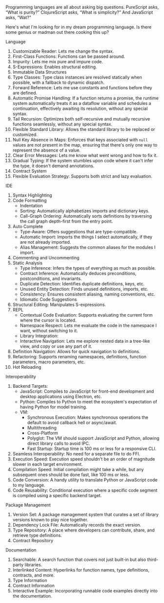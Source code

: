 Programming languages are all about asking big questions. PureScript asks, “What is purity?” ClojureScript asks, “What is simplicity?” And JavaScript asks, “Wat?”

Here's what I'm looking for in my dream programming language. Is there some genius or madman out there cooking this up?

Language

1. Customizable Reader: Lets me change the syntax.
1. First-Class Functions: Functions can be passed around.
1. Impurity: Lets me mix pure and impure code.
1. S-Expressions: Enables structural editing.
1. Immutable Data Structures
1. Type Classes: Type class instances are resolved statically when possible, with a fallback to dynamic dispatch.
1. Forward Reference: Lets me use constants and functions before they are defined.
1. Automatic Promise Handling: If a function returns a promise, the runtime system automatically treats it as a dataflow variable and schedules a continuation, effectively awaiting its resolution, without any special syntax.
1. Tail Recursion: Optimizes both self-recursive and mutually recursive functions seamlessly, without any special syntax.
1. Flexible Standard Library: Allows the standard library to be replaced or customized.
1. Null Key Absence in Maps: Enforces that keys associated with `null` values are not present in the map, ensuring that there's only one way to represent the absence of a value.
1. Clear Error Messages: Lets me know what went wrong and how to fix it.
1. Gradual Typing: If the system stumbles upon code where it can't infer the type, it doesn't demand annotations.
1. Contract System
1. Flexible Evaluation Strategy: Supports both strict and lazy evaluation.

IDE

1. Syntax Highlighting
1. Code Formatting
    - Indentation
    - Sorting: Automatically alphabetizes imports and dictionary keys.
    - Call-Graph Ordering: Automatically sorts definitions by traversing the call graph depth-first from the entry point.
1. Auto Complete
    - Type-Aware: Offers suggestions that are type-compatible.
    - Automatic Import: Imports the things I select automatically, if they are not already imported.
    - Alias Management: Suggests the common aliases for the modules I import.
1. Commenting and Uncommenting
1. Static Analysis
    - Type Inference: Infers the types of everything as much as possible.
    - Contract Inference: Automatically deduces preconditions, postconditions, and invariants.
    - Duplicate Detection: Identifies duplicate definitions, keys, etc.
    - Unused Entity Detection: Finds unused definitions, imports, etc.
    - Consistency: Ensures consistent aliasing, naming conventions, etc.
    - Idiomatic Code Suggestions
1. Structural Editing: Manipulates S-expressions.
1. REPL
    - Contextual Code Evaluation: Supports evaluating the current form where the cursor is located.
    - Namespace Respect: Lets me evaluate the code in the namespace I want, without switching to it.
    - Library Integration:
    - Interactive Navigation: Lets me explore nested data in a tree-like view, and copy or use any part of it.
1. Definition Navigation: Allows for quick navigation to definitions.
1. Refactoring: Supports renaming namespaces, definitions, function parameters, macro parameters, etc.
1. Hot Reloading

Interoperability

1. Backend Targets:
    - JavaScript: Compiles to JavaScript for front-end development and desktop applications using Electron, etc.
    - Python: Compiles to Python to meet the ecosystem's expectation of having Python for model training.
    - VM:
        - Synchronous Execution: Makes synchronous operations the default to avoid callback hell or async/await.
        - Multithreading
        - Cross-Platform
        - Polyglot: The VM should support JavaScript and Python, allowing direct library calls to avoid IPC.
        - Fast Startup: Startup time is 100 ms or less for a responsive CLI.
1. Seamless Interoperability: No need for a separate file to do FFI.
1. Execution Speed: Execution speed shouldn't be an order of magnitude slower in each target environment.
1. Compilation Speed: Initial compilation might take a while, but any subsequent ones should be done fast, like 100 ms or less.
1. Code Conversion: A handy utility to translate Python or JavaScript code to my language.
1. Code Reusability: Conditional execution where a specific code segment is compiled using a specific backend target.

Package Management

1. Version Set: A package management system that curates a set of library versions known to play nice together.
1. Dependency Lock File: Automatically records the exact version.
1. Type Repository: A place where developers can contribute, share, and retrieve type definitions.
1. Contract Repository

Documentation

1. Searchable: A search function that covers not just built-in but also third-party libraries.
1. Interlinked Content: Hyperlinks for function names, type definitions, contracts, and more.
1. Type Information
1. Contract Information
1. Interactive Example: Incorporating runnable code examples directly into the documentation.
